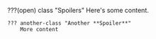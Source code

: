 ???(open) class "Spoilers"
    Here's some content.

    ??? another-class "Another **Spoiler**"
        More content
